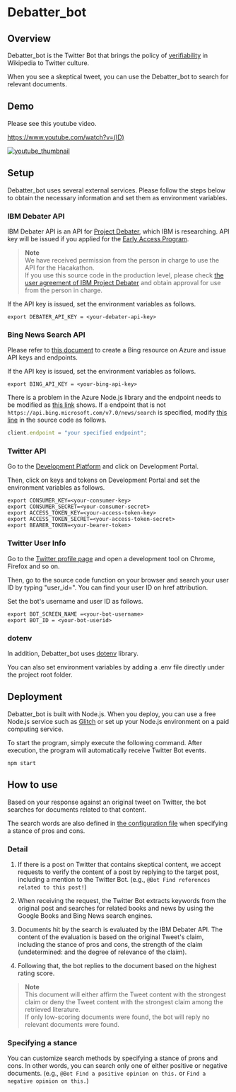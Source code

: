 # Debatter_bot

## Overview

Debatter_bot is the Twitter Bot that brings the policy of [verifiability](https://en.wikipedia.org/wiki/Wikipedia:Verifiability) in Wikipedia to Twitter culture.

When you see a skeptical tweet, you can use the Debatter_bot to search for relevant documents.

## Demo

Please see this youtube video.

https://www.youtube.com/watch?v=(ID)

[![youtube_thumbnail](https://img.youtube.com/vi/(ID)/0.jpg)](https://www.youtube.com/watch?v=(ID))

## Setup

Debatter_bot uses several external services. Please follow the steps below to obtain the necessary information and set them as environment variables.

### IBM Debater API

IBM Debater API is an API for [Project Debater](https://research.ibm.com/interactive/project-debater/), which IBM is researching.
API key will be issued if you applied for the [Early Access Program](https://early-access-program.debater.res.ibm.com/).

> **Note**  
> We have received permission from the person in charge to use the API for the Hacakathon.  
> If you use this source code in the production level, please check [the user agreement of IBM Project Debater](https://early-access-program.debater.res.ibm.com/) and obtain approval for use from the person in charge.

If the API key is issued, set the environment variables as follows.

```shell
export DEBATER_API_KEY = <your-debater-api-key>
```

### Bing News Search API

Please refer to [this document](https://docs.microsoft.com/en-us/bing/search-apis/bing-web-search/create-bing-search-service-resource) to create a Bing resource on Azure and issue API keys and endpoints.

If the API key is issued, set the environment variables as follows.

```shell
export BING_API_KEY = <your-bing-api-key>
```

There is a problem in the Azure Node.js library and the endpoint needs to be modified as [this link](https://github.com/Azure/azure-sdk-for-js/issues/18837#issuecomment-983188162) shows.
If a endpoint that is not `https://api.bing.microsoft.com/v7.0/news/search` is specified, modify [this line](https://github.com/Mandryl/Chirp-Developer-Challenge-2022/blob/main/search/news.js#L15) in the source code as follows.

```javascript:news.js
client.endpoint = "your specified endpoint";
```

### Twitter API

Go to the [Development Platform](https://developer.twitter.com/en/docs/twitter-api) and click on Development Portal.

Then, click on keys and tokens on Development Portal and set the environment variables as follows.

```shell
export CONSUMER_KEY=<your-consumer-key>
export CONSUMER_SECRET=<your-consumer-secret>
export ACCESS_TOKEN_KEY=<your-access-token-key>
export ACCESS_TOKEN_SECRET=<your-access-token-secret>
export BEARER_TOKEN=<your-bearer-token>
```

### Twitter User Info

Go to the [Twitter profile page](https://twitter.com/<your-bot-username>) and open a development tool on Chrome, Firefox and so on.

Then, go to the source code function on your browser and search your user ID by typing "user_id=". You can find your user ID on href attribution.

Set the bot's username and user ID as follows.

```shell
export BOT_SCREEN_NAME =<your-bot-username>
export BOT_ID = <your-bot-userid>
```

### dotenv

In addition, Debatter_bot uses [dotenv](https://github.com/motdotla/dotenv) library.

You can also set environment variables by adding a .env file directly under the project root folder.

## Deployment

Debatter_bot is built with Node.js. When you deploy, you can use a free Node.js service such as [Glitch](https://glitch.com/) or set up your Node.js environment on a paid computing service.

To start the program, simply execute the following command. After execution, the program will automatically receive Twitter Bot events.

```shell
npm start
```

## How to use

Based on your response against an original tweet on Twitter, the bot searches for documents related to that content. 

The search words are also defined in [the configuration file](https://github.com/Mandryl/Chirp-Developer-Challenge-2022/blob/main/debater/config.json) when specifying a stance of pros and cons.

### Detail

1. If there is a post on Twitter that contains skeptical content, we accept requests to verify the content of a post by replying to the target post, including a mention to the Twitter Bot. (e.g., `@Bot Find references related to this post!`)

2. When receiving the request, the Twitter Bot extracts keywords from the original post and searches for related books and news by using the Google Books and Bing News search engines.

3. Documents hit by the search is evaluated by the IBM Debater API. The content of the evaluation is based on the original Tweet's claim, including the stance of pros and cons, the strength of the claim (undetermined: and the degree of relevance of the claim).

4. Following that, the bot replies to the document based on the highest rating score.

> **Note**  
> This document will either affirm the Tweet content with the strongest claim or deny the Tweet content with the strongest claim among the retrieved literature.  
> If only low-scoring documents were found, the bot will reply no relevant documents were found.

### Specifying a stance

You can customize search methods by specifying a stance of prons and cons. In other words, you can search only one of either positive or negative documents. (e.g., `@Bot Find a positive opinion on this.` or `Find a negative opinion on this.`)
